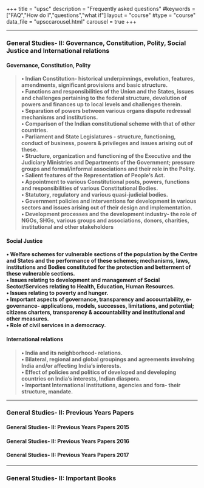 +++
title = "upsc"
description = "Frequently asked questions"
#keywords = ["FAQ","How do I","questions","what if"]
layout = "course"
#type = "course"
data_file = "upsccarousel.html"
carousel = true
+++


___

### General Studies- II: Governance, Constitution, Polity, Social Justice and International relations

>

#### Governance, Constitution, Polity
> **•	Indian Constitution- historical underpinnings, evolution, features, amendments, significant provisions and basic structure.  
•	Functions and responsibilities of the Union and the States, issues and challenges pertaining to the federal structure, devolution of powers and finances up to local levels and challenges therein.  
•	Separation of powers between various organs dispute redressal mechanisms and institutions.  
•	Comparison of the Indian constitutional scheme with that of other countries.  
•	Parliament and State Legislatures - structure, functioning, conduct of business, powers & privileges and issues arising out of these.  
•	Structure, organization and functioning of the Executive and the Judiciary Ministries and Departments of the Government; pressure groups and formal/informal associations and their role in the Polity.  
•	Salient features of the Representation of People’s Act.  
•	Appointment to various Constitutional posts, powers, functions and responsibilities of various Constitutional Bodies.  
•	Statutory, regulatory and various quasi-judicial bodies.  
•	Government policies and interventions for development in various sectors and issues arising out of their design and implementation.  
•	Development processes and the development industry- the role of NGOs, SHGs, various groups and associations, donors, charities, institutional and other stakeholders**  

#### Social Justice
>
**•	Welfare schemes for vulnerable sections of the population by the Centre and States and the performance of these schemes; mechanisms, laws, institutions and Bodies constituted for the protection and betterment of these vulnerable sections.  
•	Issues relating to development and management of Social Sector/Services relating to Health, Education, Human Resources.  
•	Issues relating to poverty and hunger.  
•	Important aspects of governance, transparency and accountability, e-governance- applications, models, successes, limitations, and potential; citizens charters, transparency & accountability and institutional and other measures.  
•	Role of civil services in a democracy.**  

#### International relations
> **•	India and its neighborhood- relations.  
•	Bilateral, regional and global groupings and agreements involving India and/or affecting India’s interests.  
•	Effect of policies and politics of developed and developing countries on India’s interests, Indian diaspora.  
•	Important International institutions, agencies and fora- their structure, mandate.**  

***

### General Studies- II: Previous Years Papers
>
#### General Studies- II: Previous Years Papers 2015  
#### General Studies- II: Previous Years Papers 2016  
#### General Studies- II: Previous Years Papers 2017  

***

### General Studies- II: Important Books


